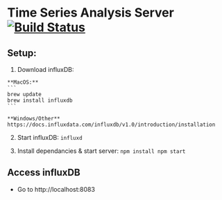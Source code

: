 # Time Series Analysis Server [![Build Status](https://travis-ci.org/klipfolio-decode/BackEnd.svg?branch=master)](https://travis-ci.org/klipfolio-decode/BackEnd)
## Setup:

  1. Download influxDB:

    **MacOS:**
    ```
    brew update
    brew install influxdb
    ```

    **Windows/Other**
    https://docs.influxdata.com/influxdb/v1.0/introduction/installation

  2. Start influxDB:
    ```
    influxd
    ```

  3. Install dependancies & start server:
    ```
    npm install
    npm start
    ```

## Access influxDB
  * Go to http://localhost:8083
